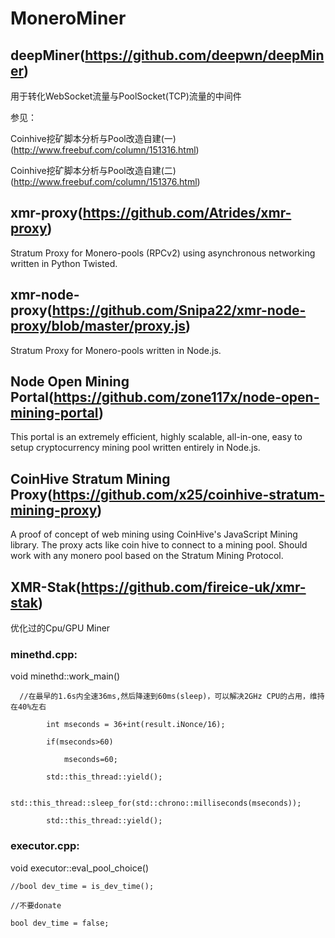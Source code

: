 # MoneroMiner

## deepMiner(https://github.com/deepwn/deepMiner)

用于转化WebSocket流量与PoolSocket(TCP)流量的中间件

参见：

Coinhive挖矿脚本分析与Pool改造自建(一) (http://www.freebuf.com/column/151316.html)

Coinhive挖矿脚本分析与Pool改造自建(二) (http://www.freebuf.com/column/151376.html)

## xmr-proxy(https://github.com/Atrides/xmr-proxy)

Stratum Proxy for Monero-pools (RPCv2) using asynchronous networking written in Python Twisted.

## xmr-node-proxy(https://github.com/Snipa22/xmr-node-proxy/blob/master/proxy.js)

Stratum Proxy for Monero-pools written in Node.js.

## Node Open Mining Portal(https://github.com/zone117x/node-open-mining-portal)

This portal is an extremely efficient, highly scalable, all-in-one, easy to setup cryptocurrency mining pool written entirely in Node.js. 

## CoinHive Stratum Mining Proxy(https://github.com/x25/coinhive-stratum-mining-proxy)

A proof of concept of web mining using CoinHive's JavaScript Mining library. The proxy acts like coin hive to connect to a mining pool. Should work with any monero pool based on the Stratum Mining Protocol. 

## XMR-Stak(https://github.com/fireice-uk/xmr-stak)

优化过的Cpu/GPU Miner

### minethd.cpp:

void minethd::work_main()

      //在最早的1.6s内全速36ms,然后降速到60ms(sleep)，可以解决2GHz CPU的占用，维持在40%左右
      
			int mseconds = 36+int(result.iNonce/16);
      
			if(mseconds>60)
      
			    mseconds=60;
          
			std::this_thread::yield();
      
			std::this_thread::sleep_for(std::chrono::milliseconds(mseconds));
      
			std::this_thread::yield();
      
### executor.cpp:

void executor::eval_pool_choice()

  	//bool dev_time = is_dev_time();
  
  	//不要donate
  
	bool dev_time = false;
